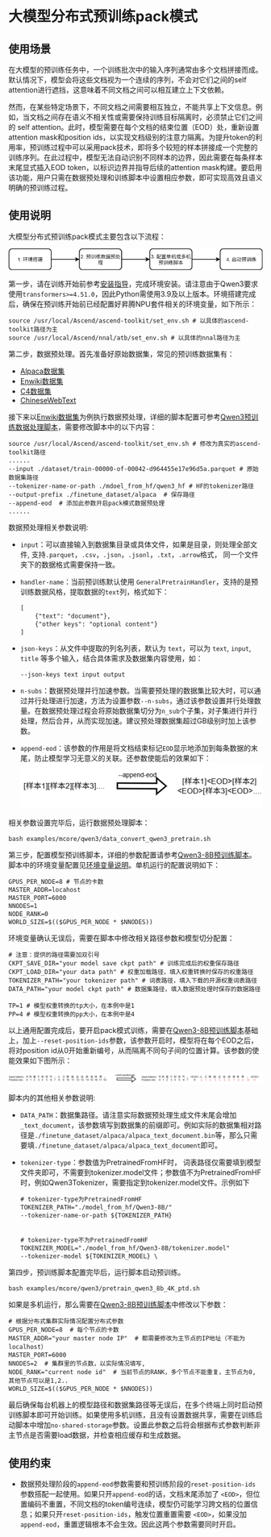 # 大模型分布式预训练pack模式

## 使用场景

在大模型的预训练任务中，一个训练批次中的输入序列通常由多个文档拼接而成。默认情况下，模型会将这些文档视为一个连续的序列，不会对它们之间的self attention进行遮挡，这意味着不同文档之间可以相互建立上下文依赖。

然而，在某些特定场景下，不同文档之间需要相互独立，不能共享上下文信息。例如，当文档之间存在语义不相关性或需要保持训练目标隔离时，必须禁止它们之间的 self attention。此时，模型需要在每个文档的结束位置（EOD）处，重新设置attention mask和position ids，以实现文档级别的注意力隔离。为提升token的利用率，预训练过程中可以采用pack技术，即将多个较短的样本拼接成一个完整的训练序列。在此过程中，模型无法自动识别不同样本的边界，因此需要在每条样本末尾显式插入EOD token，以标识边界并指导后续的attention mask构建。要启用该功能，用户只需在数据预处理和训练脚本中设置相应参数，即可实现高效且语义明确的预训练过程。

## 使用说明
大模型分布式预训练pack模式主要包含以下流程：  

![预训练流程图](../../../../sources/images/pretrain/process_of_pretraining.png)

第一步，请在训练开始前参考[安装指导](../../install_guide.md)，完成环境安装。请注意由于Qwen3要求使用`transformers>=4.51.0`，因此Python需使用3.9及以上版本。环境搭建完成后，确保在预训练开始前已经配置好昇腾NPU套件相关的环境变量，如下所示：

```shell
source /usr/local/Ascend/ascend-toolkit/set_env.sh # 以具体的ascend-toolkit路径为主
source /usr/local/Ascend/nnal/atb/set_env.sh # 以具体的nnal路径为主
```

第二步，数据预处理。首先准备好原始数据集，常见的预训练数据集有：
- [Alpaca数据集](https://huggingface.co/datasets/tatsu-lab/alpaca)
- [Enwiki数据集](https://huggingface.co/datasets/lsb/enwiki20230101)
- [C4数据集](https://huggingface.co/datasets/allenai/c4)
- [ChineseWebText](https://huggingface.co/datasets/CASIA-LM/ChineseWebText)

接下来以[Enwiki数据集](https://huggingface.co/datasets/lsb/enwiki20230101)为例执行数据预处理，详细的脚本配置可参考[Qwen3预训练数据处理脚本](../../../../examples/mcore/qwen3/data_convert_qwen3_pretrain.sh)，需要修改脚本中的以下内容：

```shell
source /usr/local/Ascend/ascend-toolkit/set_env.sh # 修改为真实的ascend-toolkit路径
......
--input ./dataset/train-00000-of-00042-d964455e17e96d5a.parquet # 原始数据集路径 
--tokenizer-name-or-path ./mdoel_from_hf/qwen3_hf # HF的tokenizer路径
--output-prefix ./finetune_dataset/alpaca  # 保存路径
--append-eod  # 添加此参数开启pack模式数据预处理
......
```
数据预处理相关参数说明:

- `input`：可以直接输入到数据集目录或具体文件，如果是目录，则处理全部文件, 支持`.parquet`，`.csv`，`.json`，`.jsonl`，`.txt`，`.arrow`格式， 同一个文件夹下的数据格式需要保持一致。
- `handler-name`：当前预训练默认使用 `GeneralPretrainHandler`，支持的是预训练数据风格，提取数据的`text`列，格式如下：

    ```shell
    [
        {"text": "document"},
        {"other keys": "optional content"}
    ]
    ```
- `json-keys`：从文件中提取的列名列表，默认为 `text`，可以为 `text`, `input`, `title` 等多个输入，结合具体需求及数据集内容使用，如：

    ```shell
    --json-keys text input output
    ```
- `n-subs`：数据预处理并行加速参数。当需要预处理的数据集比较大时，可以通过并行处理进行加速，方法为设置参数`--n-subs`，通过该参数设置并行处理数量。在数据预处理过程会将原始数据集切分为`n_sub`个子集，对子集进行并行处理，然后合并，从而实现加速。建议预处理数据集超过GB级别时加上该参数。
- `append-eod`：该参数的作用是将文档结束标记`EOD`显示地添加到每条数据的末尾，防止模型学习无意义的关联。还参数使能后的效果如下：  
![append-eod示意图](../../../../sources/images/pretrain/append-eod.png)

相关参数设置完毕后，运行数据预处理脚本：

```shell
bash examples/mcore/qwen3/data_convert_qwen3_pretrain.sh
```

第三步，配置模型预训练脚本，详细的参数配置请参考[Qwen3-8B预训练脚本](../../../../examples/mcore/qwen3/pretrain_qwen3_8b_4K_ptd.sh)。脚本中的环境变量配置见[环境变量说明](../../features/environment_variable.md)。单机运行的配置说明如下：

```shell
GPUS_PER_NODE=8 # 节点的卡数
MASTER_ADDR=locahost
MASTER_PORT=6000
NNODES=1  
NODE_RANK=0  
WORLD_SIZE=$(($GPUS_PER_NODE * $NNODES))
```

环境变量确认无误后，需要在脚本中修改相关路径参数和模型切分配置：

```shell
# 注意：提供的路径需要加双引号
CKPT_SAVE_DIR="your model save ckpt path" # 训练完成后的权重保存路径
CKPT_LOAD_DIR="your data path" # 权重加载路径，填入权重转换时保存的权重路径
TOKENIZER_PATH="your tokenizer path" # 词表路径，填入下载的开源权重词表路径
DATA_PATH="your model ckpt path" # 数据集路径，填入数据预处理时保存的数据路径

TP=1 # 模型权重转换的tp大小，在本例中是1
PP=4 # 模型权重转换的pp大小，在本例中是4
```

以上通用配置完成后，要开启pack模式训练，需要在[Qwen3-8B预训练脚本](../../../../examples/mcore/qwen3/pretrain_qwen3_8b_4K_ptd.sh)基础上，加上`--reset-position-ids`参数，该参数开启时，模型将在每个EOD之后，将对position id从0开始重新编号，从而隔离不同句子间的位置计算。该参数的使能效果如下图所示：  

![reset-position-ids图示0](../../../../sources/images/pretrain/reset-position-ids.png)

脚本内的其他相关参数说明:

- `DATA_PATH`：数据集路径。请注意实际数据预处理生成文件末尾会增加`_text_document`，该参数填写到数据集的前缀即可。例如实际的数据集相对路径是`./finetune_dataset/alpaca/alpaca_text_document.bin`等，那么只需要填`./finetune_dataset/alpaca/alpaca_text_document`即可。
- `tokenizer-type`：参数值为PretrainedFromHF时， 词表路径仅需要填到模型文件夹即可，不需要到tokenizer.model文件；参数值不为PretrainedFromHF时，例如Qwen3Tokenizer，需要指定到tokenizer.model文件。示例如下

    ```shell 
    # tokenizer-type为PretrainedFromHF
    TOKENIZER_PATH="./model_from_hf/Qwen3-8B/"
    --tokenizer-name-or-path ${TOKENIZER_PATH}

    
    # tokenizer-type不为PretrainedFromHF
    TOKENIZER_MODEL="./model_from_hf/Qwen3-8B/tokenizer.model"
    --tokenizer-model ${TOKENIZER_MODEL} \
    ```

第四步，预训练脚本配置完毕后，运行脚本启动预训练。

```shell
bash examples/mcore/qwen3/pretrain_qwen3_8b_4K_ptd.sh
```
如果是多机运行，那么需要在[Qwen3-8B预训练脚本](../../../../examples/mcore/qwen3/pretrain_qwen3_8b_4K_ptd.sh)中修改以下参数：

```shell
# 根据分布式集群实际情况配置分布式参数
GPUS_PER_NODE=8  # 每个节点的卡数
MASTER_ADDR="your master node IP"  # 都需要修改为主节点的IP地址（不能为localhost）
MASTER_PORT=6000
NNODES=2  # 集群里的节点数，以实际情况填写,
NODE_RANK="current node id"  # 当前节点的RANK，多个节点不能重复，主节点为0, 其他节点可以是1,2..
WORLD_SIZE=$(($GPUS_PER_NODE * $NNODES))
```

最后确保每台机器上的模型路径和数据集路径等无误后，在多个终端上同时启动预训练脚本即可开始训练。如果使用多机训练，且没有设置数据共享，需要在训练启动脚本中增加`no-shared-storage`参数。设置此参数之后将会根据布式参数判断非主节点是否需要load数据，并检查相应缓存和生成数据。

## 使用约束

- 数据预处理阶段的`append-eod`参数需要和预训练阶段的`reset-position-ids`参数搭配一起使用。如果只开`append-eod`的话，文档末尾添加了 `<EOD>`，但位置编码不重置，不同文档的token编号连续，模型仍可能学习跨文档的位置信息；如果只开`reset-position-ids`，触发位置重置需要 `<EOD>`，如果没加`append-eod`，重置逻辑根本不会生效。因此这两个参数需要同时开启。